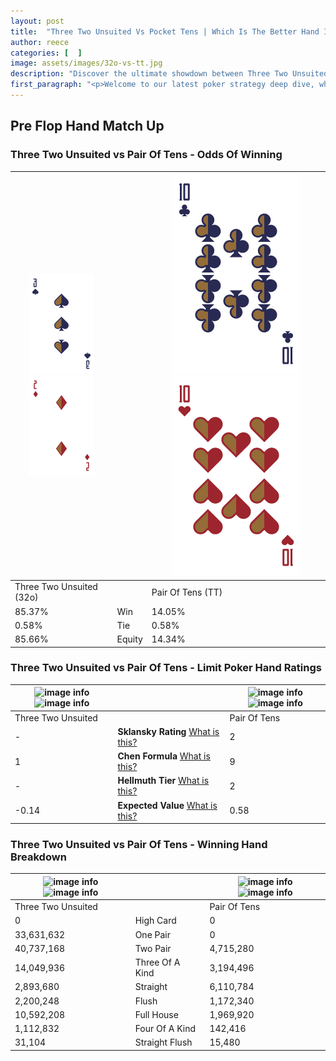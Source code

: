 ```yaml
---
layout: post
title:  "Three Two Unsuited Vs Pocket Tens | Which Is The Better Hand In Poker? A Complete Guide"
author: reece
categories: [  ]
image: assets/images/32o-vs-tt.jpg
description: "Discover the ultimate showdown between Three Two Unsuited and Pair Of Tens in poker! Uncover the odds, strategies, and scenarios where one hand triumphs over the other. Get ready to up your poker game with this thrilling analysis."
first_paragraph: "<p>Welcome to our latest poker strategy deep dive, where we're pitting two distinct hands against each other in a high-stakes showdown: Three Two Unsuited vs Pair Of Tens.</p><p>In the dynamic world of poker, every decision counts, and knowing which hand holds the upper hand is key to your success at the table.</p><p>In this article, we'll dissect these two hands, explore the scenarios where one dominates the other, and equip you with the knowledge to make strategic choices that can tip the odds in your favor.</p><p>Get ready to unravel the intriguing dynamics of these poker hands and elevate your game to new heights.</p>"
---
```




[comment]: # (sp0)

## Pre Flop Hand Match Up

<div class="table hand-ratings" markdown="1"> 



### Three Two Unsuited vs Pair Of Tens - Odds Of Winning


    
| ![image info](assets/images/hand1/3.png) ![image info](assets/images/hand1/2o.png) |  | ![image info](assets/images/hand2/T.png) ![image info](assets/images/hand2/to.png) |
| -------- | -------- | -------- |
| Three Two Unsuited (32o) |  | Pair Of Tens (TT) |
| 85.37% | Win | 14.05% |
| 0.58% | Tie | 0.58% |
| 85.66% | Equity | 14.34% |




[comment]: # (sp1)



### Three Two Unsuited vs Pair Of Tens - Limit Poker Hand Ratings


    
| ![image info](https://www.riverpairs.com/assets/images/hand1/3.png) ![image info](https://www.riverpairs.com/assets/images/hand1/2o.png) |  | ![image info](https://www.riverpairs.com/assets/images/hand2/T.png) ![image info](https://www.riverpairs.com/assets/images/hand2/to.png) |
| -------- | -------- | -------- |
| Three Two Unsuited |  | Pair Of Tens |
| - | **Sklansky Rating** [What is this?](/sklansky-rating-explained) | 2 |
| 1 | **Chen Formula** [What is this?](/chen-formula-explained) | 9 |
| - | **Hellmuth Tier** [What is this?](/Hellmuth-tier-explained) | 2 |
| -0.14 | **Expected Value** [What is this?](/expected-value-explained) | 0.58 |




[comment]: # (sp2)



### Three Two Unsuited vs Pair Of Tens - Winning Hand Breakdown


    
| ![image info](https://www.riverpairs.com/assets/images/hand1/3.png) ![image info](https://www.riverpairs.com/assets/images/hand1/2o.png) |  | ![image info](https://www.riverpairs.com/assets/images/hand2/T.png) ![image info](https://www.riverpairs.com/assets/images/hand2/to.png) |
| -------- | -------- | -------- |
| Three Two Unsuited |  | Pair Of Tens |
| 0 | High Card | 0 |
| 33,631,632 | One Pair | 0 |
| 40,737,168 | Two Pair | 4,715,280 |
| 14,049,936 | Three Of A Kind | 3,194,496 |
| 2,893,680 | Straight | 6,110,784 |
| 2,200,248 | Flush | 1,172,340 |
| 10,592,208 | Full House | 1,969,920 |
| 1,112,832 | Four Of A Kind | 142,416 |
| 31,104 | Straight Flush | 15,480 |




[comment]: # (sp3)



</div>

[comment]: # (sp4)



[comment]: # (sp5)

